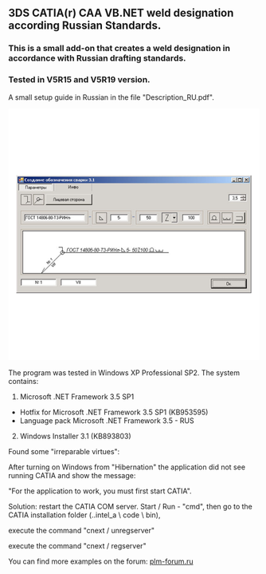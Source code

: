 ## 3DS CATIA(r) CAA VB.NET weld designation according Russian Standards.
### This is a small add-on that creates a weld designation in accordance with Russian drafting standards.  
### Tested in V5R15 and V5R19 version.

A small setup guide in Russian in the file "Description_RU.pdf".

![Preview image](https://github.com/Lab-V/CATIA_CAA_GOST_WELD_SYMBOL/blob/main/CAA_VBNET_WELD_SYMBOL.png)

The program was tested in Windows XP Professional SP2.
The system contains:

1. Microsoft .NET Framework 3.5 SP1
 + Hotfix for Microsoft .NET Framework 3.5 SP1 (KB953595)
 + Language pack Microsoft .NET Framework 3.5 - RUS

2. Windows Installer 3.1 (KB893803)


Found some "irreparable virtues":

After turning on Windows from "Hibernation" the application did not see running CATIA
and show the message:

"For the application to work, you must first start CATIA".

Solution: restart the CATIA COM server.
Start / Run - "cmd", then go to the CATIA installation folder (..intel_a \ code \ bin),

execute the command "cnext / unregserver"  

execute the command "cnext / regserver"
  
  
  
You can find more examples on the forum:
[plm-forum.ru](http://www.plm-forum.ru/forum/)

